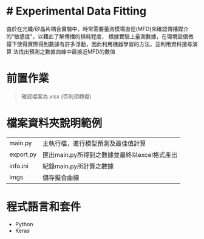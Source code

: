 <h1> # Experimental Data Fitting </h1>
  
由於在光纖/矽晶片耦合實驗中，時常需要量測模場直徑(MFD)來確認傳播媒介的"敏感度"，以藉此了解傳播的損耗程度，
根據實驗上量測數據，在環境設備微擾下使得實際得到數據有許多浮動，因此利用機器學習的方法，並利用資料搜尋演算
法找出預測之數據曲線中最接近MFD的數值

# 前置作業

> 確認檔案為.xlsx (否則須轉檔)

# 檔案資料夾說明範例
  <table>
   <tr>
    <td>main.py</td><td>主執行檔，進行模型預測及最佳值計算</td>
  </tr>
    <tr>
    <td>export.py</td><td>匯出main.py所得到之數據並最終以excel格式產出</td>
  </tr>
     <tr>
    <td>info.ini</td><td>紀錄main.py所計算之數據</td>
  </tr>
     <tr>
    <td>imgs</td><td>儲存擬合曲線</td>
  </tr>
  </table>
  
# 程式語言和套件
 - Python
 - Keras

 

